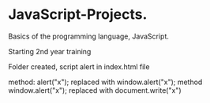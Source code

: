 # JavaScript-Projects.
 <p>Basics of the programming language, JavaScript.</p>
<p>Starting 2nd year training</p>
<p>Folder created, script alert in index.html file</p>
<p>method: alert("x"); replaced with window.alert("x");
method window.alert("x"); replaced with document.write("x")